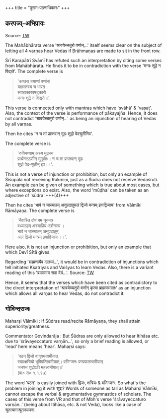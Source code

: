 +++
title = "पुराण-पठनाधिकारः"
+++

## करपत्र्य्-अभिप्रायः
Source: [TW](https://threadreaderapp.com/thread/1568085516964474880.html)

The Mahābhārata verse 'श्रावयेच्चतुरो वर्णान्…' itself seems clear on the subject of letting all 4 varṇas hear Vedas if Brāhmaṇas are made to sit in the front row.

Śrī Karapātrī Svāmī has refuted such an interpretation by citing some verses from Mahābhārata. He finds it to be in contradiction with the verse 'मन्त्रः शूद्रे न विद्यते'. The complete verse is

> 'उक्तस् त्रयाणां वर्णानां  
यज्ञस्तस्य च भारत।  
स्वाहाकारवषट्कारौ  
मन्त्रः शूद्रे न विद्यते॥'.

This verse is connected only with mantras which have 'svāhā' & 'vaṣaṭ'. Also, the context of the verse is performance of pākayajña. Hence, it does not contradict 'श्रावयेच्चतुरो वर्णान्…' as being an injunction of hearing of Vedas by all varṇas.

Then he cites 'न च तां प्राप्तवान् मूढः शूद्रो वेदश्रुतीमिव'. 

The complete verse is

> 'रुक्मिण्याम् अस्य मूढस्य  
प्रार्थनाऽऽसीन् मुमूर्षतः।
न च तां प्राप्तवान् मूढः  
शूद्रो वेद-श्रुतीम् इव।।'.

This is not a verse of injunction or prohibition, but only an example of Śiśupāla not receiving Rukmiṇī, just as a Śūdra does not receive Vedaśruti. An example can be given of something which is true about most cases, but where exceptions do exist. Also, the word 'mūḍha' can be taken as an adjective of 'śūdra'.+++(4)+++

Then he cites 'भावं न चास्याहम् अनुप्रदातुमलं द्विजो मन्त्रम् इवाद्विजाय' from Vālmīki Rāmāyaṇa. The complete verse is

> 'नैवास्ति दोषं मम नूनमत्र  
वध्याऽहम् अस्याप्रिय-दर्शनस्य ।  
भावं न चास्याहम् अनुप्रदातुम्  
अलं द्विजो मन्त्रम् इवाद्विजाय ।।'.

Here also, it is not an injunction or prohibition, but only an example that which Devī Sītā gives. 

Regarding 'ब्राह्मणायैव दातव्यं…', it would be in contradiction of injunctions which tell initiated Kṣatriyas and Vaiśyas to learn Vedas. Also, there is a variant reading of this 'ब्राह्मणाय सदा देयं…'. Source: [TW](https://jainqq.org/explore/004323/801)

Hence, it seems that the verses which have been cited as contradictory to the direct interpretation of 'श्रावयेच्चतुरो वर्णान् कृत्वा ब्राह्मणमग्रतः' as an injunction which allows all varṇas to hear Vedas, do not contradict it. 


## गोविन्दराजः
Maharṣi Vālmīki : If Śūdras read/recite Rāmāyaṇa, they shall attain superiority/greatness.

Commentator Govindarāja : But Śūdras are only allowed to hear Itihāsa etc. due to 'śrāvayeccaturo varṇān...', so  only a brief reading is allowed, or 'read' here means 'hear'. Mahaṛsi says: 

> 'पठन् द्विजो वागृषभत्वमीयात्  
स्यात्क्षत्रियो भूमिपतित्वमीयात्।
वणिग्जनः पण्यफलत्वमीयात्  
जनश्च शूद्रोऽपि महत्त्वमीयात्॥'  
> (वा० रा० १.१.९७)

The word 'पठन्' is easily joined with द्विजः, क्षत्रियः & वणिग्जनः. So what's the problem in joining it with शूद्रः? Words of someone as tall as Maharṣi Vālmīki, cannot escape the verbal & argumentative gymnastics of scholars. The cases of this verse from VR and that of  Mbh's verse 'śrāvayeccaturo varṇān..' (being about Itihāsa, etc. & not Veda), looks like a case of श्रुतत्यागाश्रुतकल्पना.